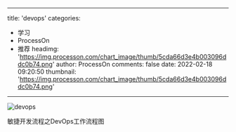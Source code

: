 
---
title: 'devops'
categories: 
 - 学习
 - ProcessOn
 - 推荐
headimg: 'https://img.processon.com/chart_image/thumb/5cda66d3e4b003096ddc0b74.png'
author: ProcessOn
comments: false
date: 2022-02-18 09:20:50
thumbnail: 'https://img.processon.com/chart_image/thumb/5cda66d3e4b003096ddc0b74.png'
---

<div>   
<img class="thumb" alt="devops" src="https://img.processon.com/chart_image/thumb/5cda66d3e4b003096ddc0b74.png" referrerpolicy="no-referrer">
<p>敏捷开发流程之DevOps工作流程图</p>  
</div>
            